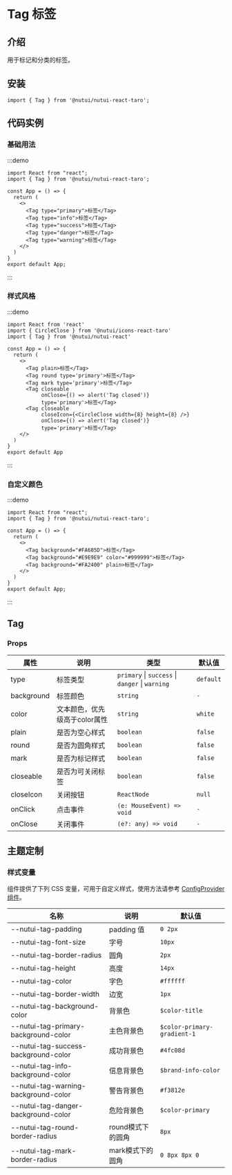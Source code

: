 # Tag 标签

## 介绍

用于标记和分类的标签。

## 安装

```tsx
import { Tag } from '@nutui/nutui-react-taro';
```

## 代码实例

### 基础用法

:::demo

```tsx
import React from "react";
import { Tag } from '@nutui/nutui-react-taro';

const App = () => {
  return (
    <>
      <Tag type="primary">标签</Tag>
      <Tag type="info">标签</Tag>
      <Tag type="success">标签</Tag>
      <Tag type="danger">标签</Tag>
      <Tag type="warning">标签</Tag>
    </>
  )
}
export default App;
```

:::


### 样式风格

:::demo

```tsx
import React from 'react'
import { CircleClose } from '@nutui/icons-react-taro'
import { Tag } from '@nutui/nutui-react'

const App = () => {
  return (
    <>
      <Tag plain>标签</Tag>
      <Tag round type='primary'>标签</Tag>
      <Tag mark type='primary'>标签</Tag>
      <Tag closeable
           onClose={() => alert('Tag closed')}
           type='primary'>标签</Tag>
      <Tag closeable
           closeIcon={<CircleClose width={8} height={8} />}
           onClose={() => alert('Tag closed')}
           type='primary'>标签</Tag>
    </>
  )
}
export default App
```

:::

### 自定义颜色

:::demo

```tsx
import React from "react";
import { Tag } from '@nutui/nutui-react-taro';

const App = () => {
  return (
    <>
      <Tag background="#FA685D">标签</Tag>
      <Tag background="#E9E9E9" color="#999999">标签</Tag>
      <Tag background="#FA2400" plain>标签</Tag>
    </>
  )
}
export default App;
```

:::


## Tag

### Props

| 属性 | 说明 | 类型 | 默认值 |
| --- | --- | --- | --- |
| type | 标签类型 | `primary` \| `success` \| `danger` \| `warning` | `default` |
| background | 标签颜色 | `string` | `-` |
| color | 文本颜色，优先级高于color属性 | `string` | `white` |
| plain | 是否为空心样式 | `boolean` | `false` |
| round | 是否为圆角样式 | `boolean` | `false` |
| mark | 是否为标记样式 | `boolean` | `false` |
| closeable | 是否为可关闭标签 | `boolean` | `false` |
| closeIcon | 关闭按钮 | `ReactNode` | `null` |
| onClick | 点击事件 | `(e: MouseEvent) => void` | `-` |
| onClose | 关闭事件 | `(e?: any) => void` | `-` |

## 主题定制

### 样式变量

组件提供了下列 CSS 变量，可用于自定义样式，使用方法请参考 [ConfigProvider 组件](#/zh-CN/component/configprovider)。

| 名称 | 说明 | 默认值 |
| --- | --- | --- |
| \--nutui-tag-padding | padding 值 | `0 2px` |
| \--nutui-tag-font-size | 字号 | `10px` |
| \--nutui-tag-border-radius | 圆角 | `2px` |
| \--nutui-tag-height | 高度 | `14px` |
| \--nutui-tag-color | 字色 | `#ffffff` |
| \--nutui-tag-border-width | 边宽 | `1px` |
| \--nutui-tag-background-color | 背景色 | `$color-title` |
| \--nutui-tag-primary-background-color | 主色背景色 | `$color-primary-gradient-1` |
| \--nutui-tag-success-background-color | 成功背景色 | `#4fc08d` |
| \--nutui-tag-info-background-color | 信息背景色 | `$brand-info-color` |
| \--nutui-tag-warning-background-color | 警告背景色 | `#f3812e` |
| \--nutui-tag-danger-background-color | 危险背景色 | `$color-primary` |
| \--nutui-tag-round-border-radius | round模式下的圆角 | `8px` |
| \--nutui-tag-mark-border-radius | mark模式下的圆角 | `0 8px 8px 0` |